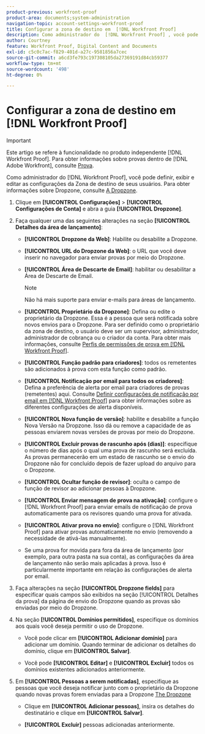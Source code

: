 ```yaml
---
product-previous: workfront-proof
product-area: documents;system-administration
navigation-topic: account-settings-workfront-proof
title: Configurar a zona de destino em  [!DNL Workfront Proof]
description: Como administrador do  [!DNL Workfront Proof] , você pode definir, exibir e editar as configurações da Zona de destino de seus usuários. Para obter informações sobre Dropzone, consulte A área de lançamento.
author: Courtney
feature: Workfront Proof, Digital Content and Documents
exl-id: c5c0c7ac-f829-401d-a27c-9581856a7cec
source-git-commit: a6cd3fe793c197308105da27369191d84cb59377
workflow-type: tm+mt
source-wordcount: '498'
ht-degree: 0%

---
```


# Configurar a zona de destino em [!DNL Workfront Proof]

>[!IMPORTANT]
>
>Este artigo se refere à funcionalidade no produto independente [!DNL Workfront Proof]. Para obter informações sobre provas dentro de [!DNL Adobe Workfront], consulte [Prova](../../../review-and-approve-work/proofing/proofing.md).

Como administrador do [!DNL Workfront Proof], você pode definir, exibir e editar as configurações da Zona de destino de seus usuários. Para obter informações sobre Dropzone, consulte [A Dropzone](../../../workfront-proof/wp-work-proofsfiles/create-proofs-and-files/dropzone.md).

1. Clique em **[!UICONTROL Configurações]** > **[!UICONTROL Configurações de Conta]** e abra a guia **[!UICONTROL Dropzone]**.

1. Faça qualquer uma das seguintes alterações na seção **[!UICONTROL Detalhes da área de lançamento]**:

   * **[!UICONTROL Dropzone da Web]**: Habilite ou desabilite a Dropzone.
   * **[!UICONTROL URL do Dropzone da Web]**: o URL que você deve inserir no navegador para enviar provas por meio do Dropzone.
   * **[!UICONTROL Área de Descarte de Email]**: habilitar ou desabilitar a Área de Descarte de Email.

     >[!NOTE]
     >
     >Não há mais suporte para enviar e-mails para áreas de lançamento.

   * **[!UICONTROL Proprietário da Dropzone]**: Defina ou edite o proprietário da Dropzone. Essa é a pessoa que será notificada sobre novos envios para o Dropzone. Para ser definido como o proprietário da zona de destino, o usuário deve ser um supervisor, administrador, administrador de cobrança ou o criador da conta. Para obter mais informações, consulte [Perfis de permissões de prova em [!DNL Workfront Proof]](../../../workfront-proof/wp-acct-admin/account-settings/proof-perm-profiles-in-wp.md).

   * **[!UICONTROL Função padrão para criadores]**: todos os remetentes são adicionados à prova com esta função como padrão.
   * **[!UICONTROL Notificação por email para todos os criadores]**: Defina a preferência de alerta por email para criadores de provas (remetentes) aqui. Consulte [Definir configurações de notificação por email em [!DNL Workfront Proof]](../../../workfront-proof/wp-emailsntfctns/email-alerts/config-email-notification-settings-wp.md) para obter informações sobre as diferentes configurações de alerta disponíveis.

   * **[!UICONTROL Nova função de versão]**: habilite e desabilite a função Nova Versão na Dropzone. Isso dá ou remove a capacidade de as pessoas enviarem novas versões de provas por meio do Dropzone.
   * **[!UICONTROL Excluir provas de rascunho após (dias)]**: especifique o número de dias após o qual uma prova de rascunho será excluída. As provas permanecerão em um estado de rascunho se o envio do Dropzone não for concluído depois de fazer upload do arquivo para o Dropzone.
   * **[!UICONTROL Ocultar função de revisor]**: oculta o campo de função de revisor ao adicionar pessoas à Dropzone.
   * **[!UICONTROL Enviar mensagem de prova na ativação]**: configure o [!DNL Workfront Proof] para enviar emails de notificação de prova automaticamente para os revisores quando uma prova for ativada.
   * **[!UICONTROL Ativar prova no envio]**: configure o [!DNL Workfront Proof] para ativar provas automaticamente no envio (removendo a necessidade de ativá-las manualmente).

   * Se uma prova for movida para fora da área de lançamento (por exemplo, para outra pasta na sua conta), as configurações da área de lançamento não serão mais aplicadas à prova. Isso é particularmente importante em relação às configurações de alerta por email.

1. Faça alterações na seção **[!UICONTROL Dropzone fields]** para especificar quais campos são exibidos na seção [!UICONTROL Detalhes da prova] da página de envio do Dropzone quando as provas são enviadas por meio do Dropzone.
1. Na seção **[!UICONTROL Domínios permitidos]**, especifique os domínios aos quais você deseja permitir o uso de Dropzone.

   * Você pode clicar em **[!UICONTROL Adicionar domínio]** para adicionar um domínio. Quando terminar de adicionar os detalhes do domínio, clique em **[!UICONTROL Salvar]**.

   * Você pode **[!UICONTROL Editar]** e **[!UICONTROL Excluir]** todos os domínios existentes adicionados anteriormente.

1. Em **[!UICONTROL Pessoas a serem notificadas]**, especifique as pessoas que você deseja notificar junto com o proprietário da Dropzone quando novas provas forem enviadas para a Dropzone [The Dropzone](../../../workfront-proof/wp-work-proofsfiles/create-proofs-and-files/dropzone.md)

   * Clique em **[!UICONTROL Adicionar pessoas]**, insira os detalhes do destinatário e clique em **[!UICONTROL Salvar]**.

   * **[!UICONTROL Excluir]** pessoas adicionadas anteriormente.
